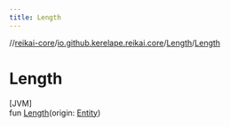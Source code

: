 ```yaml
---
title: Length
---
```

//[reikai-core](../../../index.html)/[io.github.kerelape.reikai.core](../index.html)/[Length](index.html)/[Length](-length.html)



# Length



[JVM]\
fun [Length](-length.html)(origin: [Entity](../-entity/index.html))




